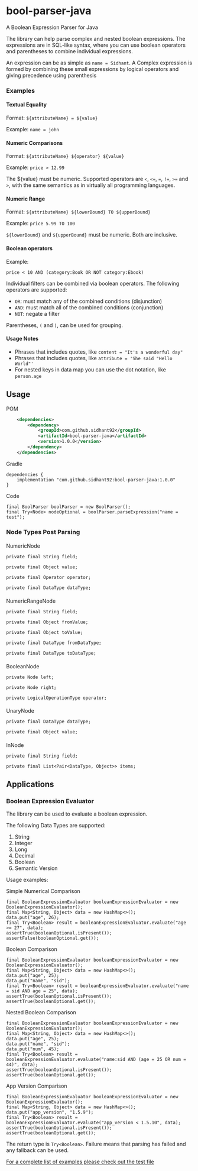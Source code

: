 # bool-parser-java
A Boolean Expression Parser for Java

The library can help parse complex and nested boolean expressions.
The expressions are in SQL-like syntax, where you can use boolean operators and parentheses to combine individual expressions.

An expression can be as simple as `name = Sidhant`.
A Complex expression is formed by combining these small expressions by logical operators and giving precedence using parenthesis

### Examples
#### Textual Equality

Format: `${attributeName} = ${value}`

Example: `name = john`

#### Numeric Comparisons

Format: `${attributeName} ${operator} ${value}`

Example: `price > 12.99`

The ${value} must be numeric. Supported operators are `<`, `<=`, `=`, `!=`, `>=` and `>`, with the same semantics as in virtually all programming languages.

#### Numeric Range

Format: `${attributeName} ${lowerBound} TO ${upperBound}`

Example: `price 5.99 TO 100`

`${lowerBound}` and `${upperBound}` must be numeric. Both are inclusive.

#### Boolean operators

Example:

`price < 10 AND (category:Book OR NOT category:Ebook)`

Individual filters can be combined via boolean operators. The following operators are supported:

* `OR`: must match any of the combined conditions (disjunction)
* `AND`: must match all of the combined conditions (conjunction)
* `NOT`: negate a filter

Parentheses, `(` and `)`, can be used for grouping.

#### Usage Notes
* Phrases that includes quotes, like `content = "It's a wonderful day"`
* Phrases that includes quotes, like `attribute = 'She said "Hello World"'`
* For nested keys in data map you can use the dot notation, like `person.age`

## Usage
POM
```xml
    <dependencies>
        <dependency>
            <groupId>com.github.sidhant92</groupId>
            <artifactId>bool-parser-java</artifactId>
            <version>1.0.0</version>
        </dependency>
    </dependencies>
```
Gradle
```
dependencies {
	implementation "com.github.sidhant92:bool-parser-java:1.0.0"
}
```


Code
```
final BoolParser boolParser = new BoolParser();
final Try<Node> nodeOptional = boolParser.parseExpression("name = test");
```

### Node Types Post Parsing
####
NumericNode
```
private final String field;

private final Object value;

private final Operator operator;

private final DataType dataType;
```

####
NumericRangeNode
```
private final String field;

private final Object fromValue;

private final Object toValue;

private final DataType fromDataType;

private final DataType toDataType;
```

####
BooleanNode
```
private Node left;

private Node right;

private LogicalOperationType operator;
```

####
UnaryNode
```
private final DataType dataType;

private final Object value;
```

####
InNode
```
private final String field;

private final List<Pair<DataType, Object>> items;
```


## Applications

### Boolean Expression Evaluator

The library can be used to evaluate a boolean expression.

The following Data Types are supported:
1. String
2. Integer
3. Long
4. Decimal
5. Boolean
6. Semantic Version

Usage examples:

Simple Numerical Comparison
```
final BooleanExpressionEvaluator booleanExpressionEvaluator = new BooleanExpressionEvaluator();
final Map<String, Object> data = new HashMap<>();
data.put("age", 26);
final Try<Boolean> result = booleanExpressionEvaluator.evaluate("age >= 27", data);
assertTrue(booleanOptional.isPresent());
assertFalse(booleanOptional.get());
```
Boolean Comparison
```
final BooleanExpressionEvaluator booleanExpressionEvaluator = new BooleanExpressionEvaluator();
final Map<String, Object> data = new HashMap<>();
data.put("age", 25);
data.put("name", "sid");
final Try<Boolean> result = booleanExpressionEvaluator.evaluate("name = sid AND age = 25", data);
assertTrue(booleanOptional.isPresent());
assertTrue(booleanOptional.get());
```
Nested Boolean Comparison
```
final BooleanExpressionEvaluator booleanExpressionEvaluator = new BooleanExpressionEvaluator();
final Map<String, Object> data = new HashMap<>();
data.put("age", 25);
data.put("name", "sid");
data.put("num", 45);
final Try<Boolean> result = booleanExpressionEvaluator.evaluate("name:sid AND (age = 25 OR num = 44)", data);
assertTrue(booleanOptional.isPresent());
assertTrue(booleanOptional.get());
```
App Version Comparison
```
final BooleanExpressionEvaluator booleanExpressionEvaluator = new BooleanExpressionEvaluator();
final Map<String, Object> data = new HashMap<>();
data.put("app_version", "1.5.9");
final Try<Boolean> result = booleanExpressionEvaluator.evaluate("app_version < 1.5.10", data);
assertTrue(booleanOptional.isPresent());
assertTrue(booleanOptional.get());
```

The return type is `Try<Boolean>`. Failure means that parsing has failed and any fallback can be used.


[For a complete list of examples please check out the test file](src/test/java/com/github/sidhant92/boolparser/application/BooleanExpressionEvaluatorTest.java)